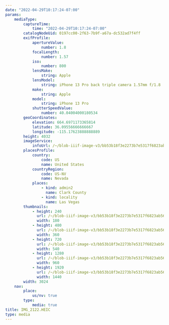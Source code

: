 ```yaml
---
date: "2022-04-29T10:17:24-07:00"
params:
    mediaType:
        captureTime:
            time: "2022-04-29T10:17:24-07:00"
        catalogNodeUid: 0197cc00-2f63-7b9f-a67a-dc532ad7f4ff
        exifProfile:
            apertureValue:
                number: 1.8
            focalLength:
                number: 1.57
            iso:
                number: 800
            lensMake:
                string: Apple
            lensModel:
                string: iPhone 13 Pro back triple camera 1.57mm f/1.8
            make:
                string: Apple
            model:
                string: iPhone 13 Pro
            shutterSpeedValue:
                number: 40.04004000180534
        geoCoordinates:
            elevation: 664.6971173365814
            latitude: 36.09556666666667
            longitude: -115.17623888888889
        height: 4032
        imageService:
            infoUrl: /~/blob-iiif-image-v3/bb53b18f3e2273b7e5317f6823ab568360649c585dbacbcebc8c273e7d41cec0/info.json
        placesProfile:
            country:
                code: US
                name: United States
            countryRegion:
                code: US-NV
                name: Nevada
            places:
                - kind: admin2
                  name: Clark County
                - kind: locality
                  name: Las Vegas
        thumbnails:
            - height: 240
              url: /~/blob-iiif-image-v3/bb53b18f3e2273b7e5317f6823ab568360649c585dbacbcebc8c273e7d41cec0/full/180%2C240/0/default.jpg
              width: 180
            - height: 480
              url: /~/blob-iiif-image-v3/bb53b18f3e2273b7e5317f6823ab568360649c585dbacbcebc8c273e7d41cec0/full/360%2C480/0/default.jpg
              width: 360
            - height: 720
              url: /~/blob-iiif-image-v3/bb53b18f3e2273b7e5317f6823ab568360649c585dbacbcebc8c273e7d41cec0/full/540%2C720/0/default.jpg
              width: 540
            - height: 1280
              url: /~/blob-iiif-image-v3/bb53b18f3e2273b7e5317f6823ab568360649c585dbacbcebc8c273e7d41cec0/full/960%2C1280/0/default.jpg
              width: 960
            - height: 1920
              url: /~/blob-iiif-image-v3/bb53b18f3e2273b7e5317f6823ab568360649c585dbacbcebc8c273e7d41cec0/full/1440%2C1920/0/default.jpg
              width: 1440
        width: 3024
    nav:
        place:
            us/nv: true
        type:
            media: true
title: IMG_2122.HEIC
type: media
---
```


